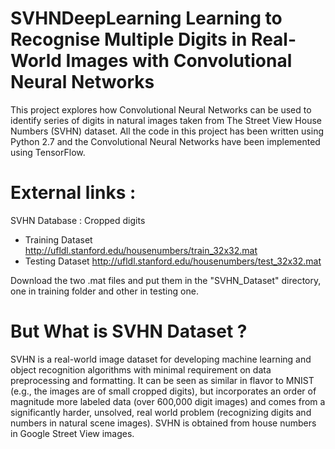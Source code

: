 # SVHNDeepLearning Learning to Recognise Multiple Digits in Real-World Images with Convolutional Neural Networks

This project explores how Convolutional Neural Networks can be used to identify series of digits in natural images taken from The Street View House Numbers (SVHN) dataset.
All the code in this project has been written using Python 2.7 and the Convolutional Neural Networks have been implemented using TensorFlow.


# External links :
SVHN Database : Cropped digits 
  - Training Dataset http://ufldl.stanford.edu/housenumbers/train_32x32.mat
  - Testing Dataset  http://ufldl.stanford.edu/housenumbers/test_32x32.mat
               

Download the two .mat files and put them in the "SVHN_Dataset" directory, one in training folder and other in testing one.

# But What is SVHN Dataset ?

SVHN is a real-world image dataset for developing machine learning and object recognition algorithms with minimal requirement on data preprocessing and formatting. It can be seen as similar in flavor to MNIST (e.g., the images are of small cropped digits), but incorporates an order of magnitude more labeled data (over 600,000 digit images) and comes from a significantly harder, unsolved, real world problem (recognizing digits and numbers in natural scene images). SVHN is obtained from house numbers in Google Street View images. 



